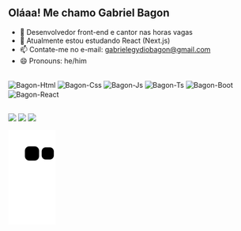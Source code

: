 ## Oláaa! Me chamo Gabriel Bagon

- 🔭 Desenvolvedor front-end e cantor nas horas vagas
- 🌱 Atualmente estou estudando React (Next.js)
- 📫 Contate-me no e-mail: gabrielegydiobagon@gmail.com
- 😄 Pronouns: he/him

<div style="display: inline_block"><br>
  <img align="center" alt="Bagon-Html" height="30" width="40" src="https://cdn.jsdelivr.net/gh/devicons/devicon/icons/html5/html5-original.svg" />
  <img align="center" alt="Bagon-Css" height="30" width="40" src="https://cdn.jsdelivr.net/gh/devicons/devicon/icons/css3/css3-original.svg" />
  <img align="center" alt="Bagon-Js" height="30" width="40"  src="https://cdn.jsdelivr.net/gh/devicons/devicon/icons/javascript/javascript-original.svg" />
  <img align="center" alt="Bagon-Ts" height="30" width="40" src="https://cdn.jsdelivr.net/gh/devicons/devicon/icons/typescript/typescript-original.svg" />
  <img align="center" alt="Bagon-Boot" height="30" width="40" src="https://cdn.jsdelivr.net/gh/devicons/devicon/icons/bootstrap/bootstrap-original.svg" />
  <img align="center" alt="Bagon-React" height="30" width="40" src="https://cdn.jsdelivr.net/gh/devicons/devicon/icons/react/react-original.svg" />
  
  ##
  <div>
  <a href="https://instagram.com/gabrielbagon1" target="_blank"><img src="https://img.shields.io/badge/-Instagram-%23E4405F?style=for-the-badge&logo=instagram&logoColor=white" target="_blank"></a>
  <a href = "mailto:gabrielegydiobagon@gmail.com"><img src="https://img.shields.io/badge/-Gmail-%23333?style=for-the-badge&logo=gmail&logoColor=white" target="_blank"></a>
  <a href="https://www.linkedin.com/in/gabrielbagon" target="_blank"><img src="https://img.shields.io/badge/-LinkedIn-%230077B5?style=for-the-badge&logo=linkedin&logoColor=white" target="_blank"></a> 
 
  ![Snake animation](https://github.com/gabrielbagon/gabrielbagon/blob/output/github-contribution-grid-snake.svg)  
  </div>

